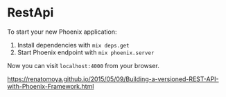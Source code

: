 # RestApi

To start your new Phoenix application:

1. Install dependencies with `mix deps.get`
2. Start Phoenix endpoint with `mix phoenix.server`

Now you can visit `localhost:4000` from your browser.

https://renatomoya.github.io/2015/05/09/Building-a-versioned-REST-API-with-Phoenix-Framework.html
